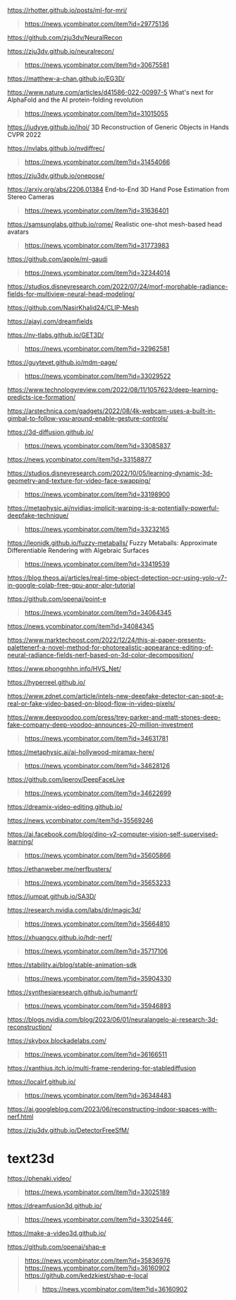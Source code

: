 https://rhotter.github.io/posts/ml-for-mri/
> https://news.ycombinator.com/item?id=29775136

https://github.com/zju3dv/NeuralRecon

https://zju3dv.github.io/neuralrecon/
> https://news.ycombinator.com/item?id=30675581

https://matthew-a-chan.github.io/EG3D/

https://www.nature.com/articles/d41586-022-00997-5 What's next for AlphaFold and the AI protein-folding revolution
> https://news.ycombinator.com/item?id=31015055

https://judyye.github.io/ihoi/ 3D Reconstruction of Generic Objects in Hands CVPR 2022

https://nvlabs.github.io/nvdiffrec/
> https://news.ycombinator.com/item?id=31454066

https://zju3dv.github.io/onepose/

https://arxiv.org/abs/2206.01384 End-to-End 3D Hand Pose Estimation from Stereo Cameras
> https://news.ycombinator.com/item?id=31636401

https://samsunglabs.github.io/rome/ Realistic one-shot mesh-based head avatars
> https://news.ycombinator.com/item?id=31773983

https://github.com/apple/ml-gaudi
> https://news.ycombinator.com/item?id=32344014

https://studios.disneyresearch.com/2022/07/24/morf-morphable-radiance-fields-for-multiview-neural-head-modeling/

https://github.com/NasirKhalid24/CLIP-Mesh

https://ajayj.com/dreamfields

https://nv-tlabs.github.io/GET3D/
> https://news.ycombinator.com/item?id=32962581

https://guytevet.github.io/mdm-page/
> https://news.ycombinator.com/item?id=33029522

https://www.technologyreview.com/2022/08/11/1057623/deep-learning-predicts-ice-formation/

https://arstechnica.com/gadgets/2022/08/4k-webcam-uses-a-built-in-gimbal-to-follow-you-around-enable-gesture-controls/

https://3d-diffusion.github.io/
> https://news.ycombinator.com/item?id=33085837

https://news.ycombinator.com/item?id=33158877

https://studios.disneyresearch.com/2022/10/05/learning-dynamic-3d-geometry-and-texture-for-video-face-swapping/
> https://news.ycombinator.com/item?id=33198900

https://metaphysic.ai/nvidias-implicit-warping-is-a-potentially-powerful-deepfake-technique/
> https://news.ycombinator.com/item?id=33232165

https://leonidk.github.io/fuzzy-metaballs/ Fuzzy Metaballs: Approximate Differentiable Rendering with Algebraic Surfaces
> https://news.ycombinator.com/item?id=33419539

https://blog.theos.ai/articles/real-time-object-detection-ocr-using-yolo-v7-in-google-colab-free-gpu-anpr-alpr-tutorial

https://github.com/openai/point-e
> https://news.ycombinator.com/item?id=34064345

https://news.ycombinator.com/item?id=34084345

https://www.marktechpost.com/2022/12/24/this-ai-paper-presents-palettenerf-a-novel-method-for-photorealistic-appearance-editing-of-neural-radiance-fields-nerf-based-on-3d-color-decomposition/

https://www.phongnhhn.info/HVS_Net/

https://hyperreel.github.io/

https://www.zdnet.com/article/intels-new-deepfake-detector-can-spot-a-real-or-fake-video-based-on-blood-flow-in-video-pixels/

https://www.deepvoodoo.com/press/trey-parker-and-matt-stones-deep-fake-company-deep-voodoo-announces-20-million-investment
> https://news.ycombinator.com/item?id=34631781

https://metaphysic.ai/ai-hollywood-miramax-here/
> https://news.ycombinator.com/item?id=34628126

https://github.com/iperov/DeepFaceLive
> https://news.ycombinator.com/item?id=34622699

https://dreamix-video-editing.github.io/

https://news.ycombinator.com/item?id=35569246

https://ai.facebook.com/blog/dino-v2-computer-vision-self-supervised-learning/
> https://news.ycombinator.com/item?id=35605866

https://ethanweber.me/nerfbusters/
> https://news.ycombinator.com/item?id=35653233

https://jumpat.github.io/SA3D/

https://research.nvidia.com/labs/dir/magic3d/
> https://news.ycombinator.com/item?id=35664810

https://xhuangcv.github.io/hdr-nerf/
> https://news.ycombinator.com/item?id=35717106

https://stability.ai/blog/stable-animation-sdk
> https://news.ycombinator.com/item?id=35904330

https://synthesiaresearch.github.io/humanrf/
> https://news.ycombinator.com/item?id=35946893

https://blogs.nvidia.com/blog/2023/06/01/neuralangelo-ai-research-3d-reconstruction/

https://skybox.blockadelabs.com/
> https://news.ycombinator.com/item?id=36166511

https://xanthius.itch.io/multi-frame-rendering-for-stablediffusion

https://localrf.github.io/
> https://news.ycombinator.com/item?id=36348483

https://ai.googleblog.com/2023/06/reconstructing-indoor-spaces-with-nerf.html

https://zju3dv.github.io/DetectorFreeSfM/


# text23d
https://phenaki.video/
> https://news.ycombinator.com/item?id=33025189

https://dreamfusion3d.github.io/
> https://news.ycombinator.com/item?id=33025446`

https://make-a-video3d.github.io/

https://github.com/openai/shap-e
> https://news.ycombinator.com/item?id=35836976
> https://news.ycombinator.com/item?id=36160902
> https://github.com/kedzkiest/shap-e-local
> > https://news.ycombinator.com/item?id=36160902
